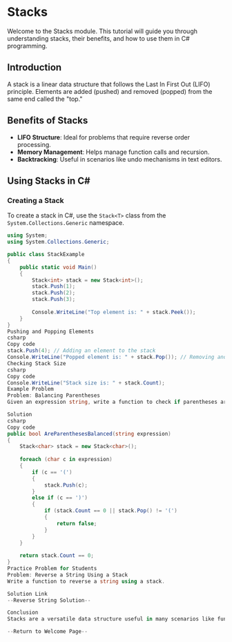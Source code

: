 # Stacks

Welcome to the Stacks module. This tutorial will guide you through understanding stacks, their benefits, and how to use them in C# programming.

## Introduction
A stack is a linear data structure that follows the Last In First Out (LIFO) principle. Elements are added (pushed) and removed (popped) from the same end called the "top."

## Benefits of Stacks
- **LIFO Structure**: Ideal for problems that require reverse order processing.
- **Memory Management**: Helps manage function calls and recursion.
- **Backtracking**: Useful in scenarios like undo mechanisms in text editors.

## Using Stacks in C#

### Creating a Stack
To create a stack in C#, use the `Stack<T>` class from the `System.Collections.Generic` namespace.
```csharp
using System;
using System.Collections.Generic;

public class StackExample
{
    public static void Main()
    {
        Stack<int> stack = new Stack<int>();
        stack.Push(1);
        stack.Push(2);
        stack.Push(3);
        
        Console.WriteLine("Top element is: " + stack.Peek());
    }
}
Pushing and Popping Elements
csharp
Copy code
stack.Push(4); // Adding an element to the stack
Console.WriteLine("Popped element is: " + stack.Pop()); // Removing and returning the top element
Checking Stack Size
csharp
Copy code
Console.WriteLine("Stack size is: " + stack.Count);
Example Problem
Problem: Balancing Parentheses
Given an expression string, write a function to check if parentheses are balanced using a stack.

Solution
csharp
Copy code
public bool AreParenthesesBalanced(string expression)
{
    Stack<char> stack = new Stack<char>();
    
    foreach (char c in expression)
    {
        if (c == '(')
        {
            stack.Push(c);
        }
        else if (c == ')')
        {
            if (stack.Count == 0 || stack.Pop() != '(')
            {
                return false;
            }
        }
    }
    
    return stack.Count == 0;
}
Practice Problem for Students
Problem: Reverse a String Using a Stack
Write a function to reverse a string using a stack.

Solution Link
--Reverse String Solution--

Conclusion
Stacks are a versatile data structure useful in many scenarios like function call management, backtracking, and parsing expressions. Practice using stacks to strengthen your understanding and ability to solve problems efficiently.

--Return to Welcome Page--